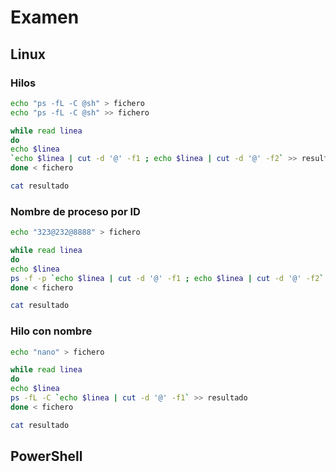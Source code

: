 # Examen

## Linux

### Hilos
```Bash
echo "ps -fL -C @sh" > fichero
echo "ps -fL -C @sh" >> fichero

while read linea
do
echo $linea
`echo $linea | cut -d '@' -f1 ; echo $linea | cut -d '@' -f2` >> resultado
done < fichero

cat resultado
```

### Nombre de proceso por ID
```Bash
echo "323@232@8888" > fichero

while read linea
do
echo $linea
ps -f -p `echo $linea | cut -d '@' -f1 ; echo $linea | cut -d '@' -f2` >> resultado
done < fichero

cat resultado
```

### Hilo con nombre
```Bash
echo "nano" > fichero

while read linea
do
echo $linea
ps -fL -C `echo $linea | cut -d '@' -f1` >> resultado
done < fichero

cat resultado
```

## PowerShell
